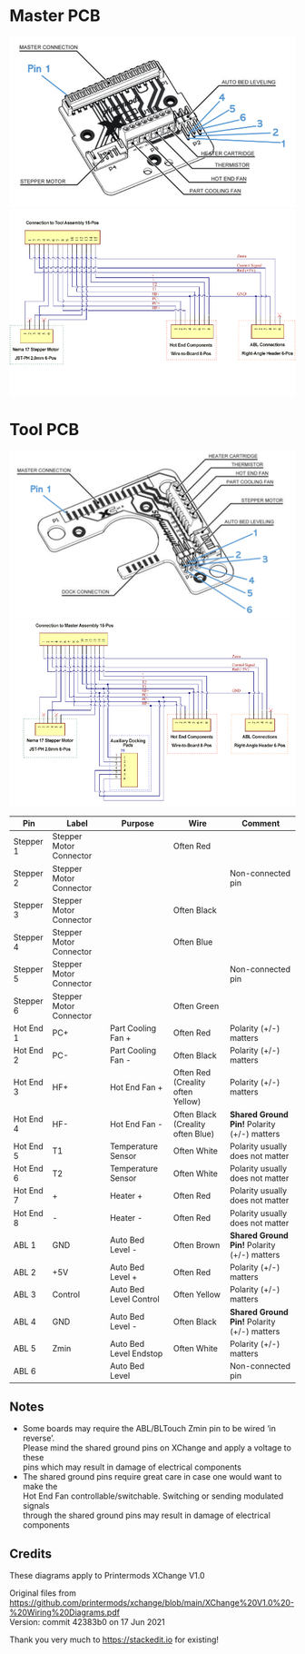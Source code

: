 # Master PCB
![Master PCB Pins](MasterPCB.png)
![Master PCB Schematic](MasterAssemblySchematic.png)

# Tool PCB
![Tool PCB Pins](ToolPCB.png)
![Master PCB Schematic](ToolPlateSchematic.png)

| **Pin** | **Label** | **Purpose** | **Wire** | **Comment** |
| --- | --- | --- | --- | --- |
| Stepper 1 | Stepper Motor Connector | | Often Red | |
| Stepper 2 | Stepper Motor Connector | | | Non-connected pin |
| Stepper 3 | Stepper Motor Connector | | Often Black | |
| Stepper 4 | Stepper Motor Connector | |  Often Blue | |
| Stepper 5 | Stepper Motor Connector | | | Non-connected pin |
| Stepper 6 | Stepper Motor Connector | | Often Green | |
| Hot End 1 | PC+ | Part Cooling Fan + | Often Red | Polarity (+/-) matters |
| Hot End 2 | PC- | Part Cooling Fan - | Often Black | Polarity (+/-) matters |
| Hot End 3 | HF+ | Hot End Fan + | Often Red (Creality often Yellow) | Polarity (+/-) matters |
| Hot End 4 | HF- | Hot End Fan - | Often Black (Creality often Blue) | **Shared Ground Pin!** Polarity (+/-) matters |
| Hot End 5 | T1 | Temperature Sensor | Often White | Polarity usually does not matter |
| Hot End 6 | T2 | Temperature Sensor | Often White | Polarity usually does not matter |
| Hot End 7 | + | Heater + | Often Red | Polarity usually does not matter |
| Hot End 8 | - | Heater - | Often Red | Polarity usually does not matter |
| ABL 1 | GND | Auto Bed Level - | Often Brown | **Shared Ground Pin!** Polarity (+/-) matters
| ABL 2 | +5V | Auto Bed Level + | Often Red | Polarity (+/-) matters |
| ABL 3 | Control | Auto Bed Level Control | Often Yellow | Polarity (+/-) matters |
| ABL 4 | GND | Auto Bed Level - | Often Black | **Shared Ground Pin!** Polarity (+/-) matters |
| ABL 5 | Zmin | Auto Bed Level Endstop | Often White | Polarity (+/-) matters |
| ABL 6 | | Auto Bed Level | | Non-connected pin |

## Notes
- Some boards may require the ABL/BLTouch Zmin pin to be wired ‘in reverse’.  
Please mind the shared ground pins on XChange and apply a voltage to these  
pins which may result in damage of electrical components  
- The shared ground pins require great care in case one would want to make the  
Hot End Fan controllable/switchable. Switching or sending modulated signals  
through the shared ground pins may result in damage of electrical components  
  
## Credits
These diagrams apply to Printermods XChange V1.0  
  
Original files from https://github.com/printermods/xchange/blob/main/XChange%20V1.0%20-%20Wiring%20Diagrams.pdf  
Version: commit 42383b0 on 17 Jun 2021

Thank you very much to https://stackedit.io for existing!
